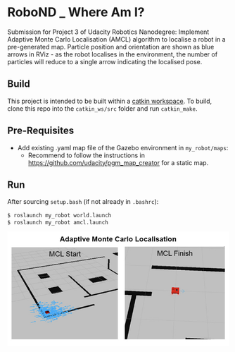 # RoboND _ Where Am I?
Submission for Project 3 of Udacity Robotics Nanodegree: Implement Adaptive Monte Carlo Localisation (AMCL) algorithm to localise a robot in a pre-generated map. Particle position and orientation are shown as blue arrows in RViz - as the robot localises in the environment, the number of particles will reduce to a single arrow indicating the localised pose.

## Build
This project is intended to be built within a [catkin workspace](http://wiki.ros.org/catkin/workspaces#Catkin_Workspaces). To build, clone this repo into the `catkin_ws/src` folder and run `catkin_make`.

## Pre-Requisites
* Add existing .yaml map file of the Gazebo environment in `my_robot/maps`:
    * Recommend to follow the instructions in https://github.com/udacity/pgm_map_creator for a static map.

## Run
After sourcing `setup.bash` (if not already in `.bashrc`):
```
$ roslaunch my_robot world.launch
$ roslaunch my_robot amcl.launch
```
<img src="https://github.com/GeorgieChallis/RoboND_WhereAmI/blob/master/my_robot/img/AMCL.jpg" width="640">
